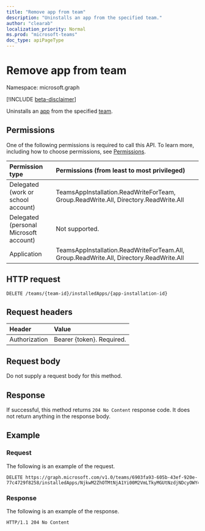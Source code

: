 ```yaml
---
title: "Remove app from team"
description: "Uninstalls an app from the specified team."
author: "clearab"
localization_priority: Normal
ms.prod: "microsoft-teams"
doc_type: apiPageType
---
```


# Remove app from team

Namespace: microsoft.graph

[!INCLUDE [beta-disclaimer](../../includes/beta-disclaimer.md)]

Uninstalls an [app](../resources/teamsappinstallation.md) from the specified [team](../resources/team.md).

## Permissions

One of the following permissions is required to call this API. To learn more, including how to choose permissions, see [Permissions](/graph/permissions-reference).

|Permission type      | Permissions (from least to most privileged)              |
|:--------------------|:---------------------------------------------------------|
|Delegated (work or school account) | TeamsAppInstallation.ReadWriteForTeam, Group.ReadWrite.All, Directory.ReadWrite.All |
|Delegated (personal Microsoft account) | Not supported.    |
|Application | TeamsAppInstallation.ReadWriteForTeam.All, Group.ReadWrite.All, Directory.ReadWrite.All |

## HTTP request
<!-- { "blockType": "ignored" } -->
```http
DELETE /teams/{team-id}/installedApps/{app-installation-id}
```

## Request headers

| Header       | Value |
|:---------------|:--------|
| Authorization  | Bearer {token}. Required.  |

## Request body

Do not supply a request body for this method.

## Response

If successful, this method returns `204 No Content` response code. It does not return anything in the response body.

## Example

### Request

The following is an example of the request.

<!-- {
  "blockType": "request",
  "name": "uninstall_teamsapp_in_team"
}-->
```http
DELETE https://graph.microsoft.com/v1.0/teams/6903fa93-605b-43ef-920e-77c4729f8258/installedApps/NjkwM2ZhOTMtNjA1Yi00M2VmLTkyMGUtNzdjNDcyOWY4MjU4IyMwMDAwMTAxNi1kZTA1LTQ5MmUtOTEwNi00ODI4ZmM4YTg2ODc=
```

### Response

The following is an example of the response.

<!-- {
  "blockType": "response",
  "name": "uninstall_teamsapp_in_team",
  "truncated": true
} -->
```http
HTTP/1.1 204 No Content
```

<!-- uuid: 8fcb5dbc-d5aa-4681-8e31-b001d5168d79
2015-10-25 14:57:30 UTC -->
<!--
{
  "type": "#page.annotation",
  "description": "Remove app from team",
  "keywords": "",
  "section": "documentation",
  "tocPath": "",
  "suppressions": []
}
-->


